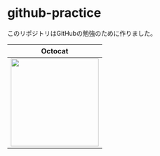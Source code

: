 # github-practice
このリポジトリはGitHubの勉強のために作りました。

|Octocat|
|---|
|<img src="https://github.githubassets.com/images/modules/logos_page/Octocat.png" width=200>|
